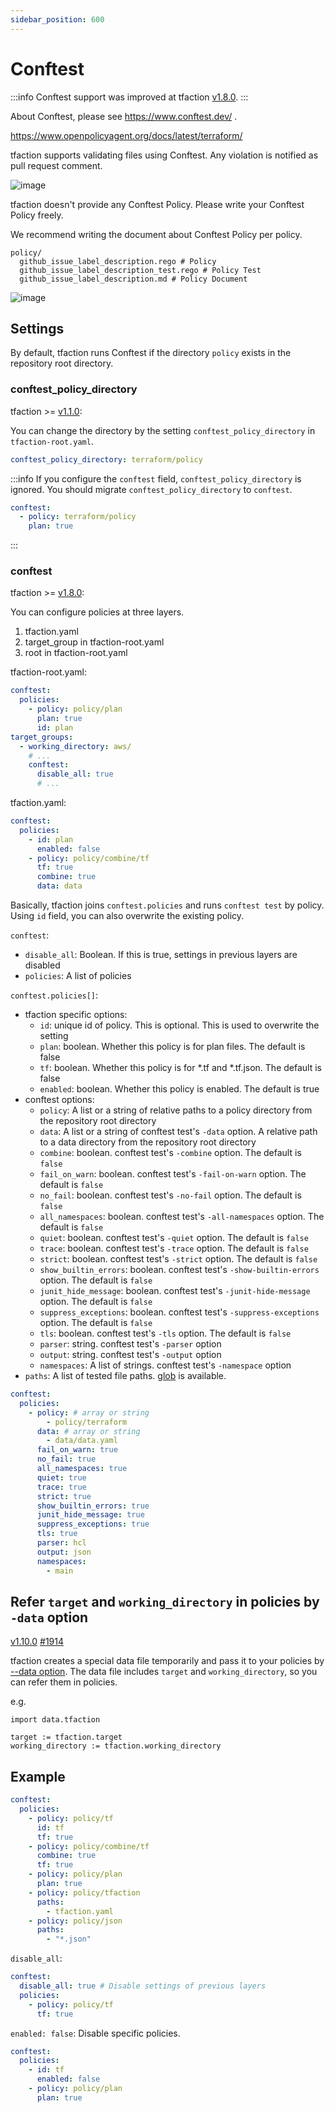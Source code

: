 ```yaml
---
sidebar_position: 600
---
```


# Conftest

:::info
Conftest support was improved at tfaction [v1.8.0](https://github.com/suzuki-shunsuke/tfaction/releases/tag/v1.8.0).
:::

About Conftest, please see https://www.conftest.dev/ .

https://www.openpolicyagent.org/docs/latest/terraform/

tfaction supports validating files using Conftest.
Any violation is notified as pull request comment.

![image](https://user-images.githubusercontent.com/13323303/150035710-249c4cbd-47fa-46d7-ae0d-28ab4ace1a64.png)

tfaction doesn't provide any Conftest Policy. Please write your Conftest Policy freely.

We recommend writing the document about Conftest Policy per policy.

```
policy/
  github_issue_label_description.rego # Policy
  github_issue_label_description_test.rego # Policy Test
  github_issue_label_description.md # Policy Document
```

![image](https://user-images.githubusercontent.com/13323303/150035773-1702fba7-5058-412f-b41c-f69793237dd7.png)

## Settings

By default, tfaction runs Conftest if the directory `policy` exists in the repository root directory.

### conftest_policy_directory

tfaction >= [v1.1.0](https://github.com/suzuki-shunsuke/tfaction/releases/tag/v1.1.0):

You can change the directory by the setting `conftest_policy_directory` in `tfaction-root.yaml`.

```yaml
conftest_policy_directory: terraform/policy
```

:::info
If you configure the `conftest` field, `conftest_policy_directory` is ignored.
You should migrate `conftest_policy_directory` to `conftest`.

```yaml
conftest:
  - policy: terraform/policy
    plan: true
```

:::

### conftest

tfaction >= [v1.8.0](https://github.com/suzuki-shunsuke/tfaction/releases/tag/v1.8.0):

You can configure policies at three layers.

1. tfaction.yaml
1. target_group in tfaction-root.yaml
1. root in tfaction-root.yaml

tfaction-root.yaml:

```yaml
conftest:
  policies:
    - policy: policy/plan
      plan: true
      id: plan
target_groups:
  - working_directory: aws/
    # ...
    conftest:
      disable_all: true
      # ...
```

tfaction.yaml:

```yaml
conftest:
  policies:
    - id: plan
      enabled: false
    - policy: policy/combine/tf
      tf: true
      combine: true
      data: data
```

Basically, tfaction joins `conftest.policies` and runs `conftest test` by policy.
Using `id` field, you can also overwrite the existing policy.

`conftest`:

- `disable_all`: Boolean. If this is true, settings in previous layers are disabled
- `policies`: A list of policies

`conftest.policies[]`:

- tfaction specific options:
  - `id`: unique id of policy. This is optional. This is used to overwrite the setting
  - `plan`: boolean. Whether this policy is for plan files. The default is false
  - `tf`: boolean. Whether this policy is for *.tf and *.tf.json. The default is false
  - `enabled`: boolean. Whether this policy is enabled. The default is true
- conftest options:
  - `policy`: A list or a string of relative paths to a policy directory from the repository root directory
  - `data`: A list or a string of conftest test's `-data` option. A relative path to a data directory from the repository root directory
  - `combine`: boolean. conftest test's `-combine` option. The default is `false`
  - `fail_on_warn`: boolean. conftest test's `-fail-on-warn` option. The default is `false`
  - `no_fail`: boolean. conftest test's `-no-fail` option. The default is `false`
  - `all_namespaces`: boolean. conftest test's `-all-namespaces` option. The default is `false`
  - `quiet`: boolean. conftest test's `-quiet` option. The default is `false`
  - `trace`: boolean. conftest test's `-trace` option. The default is `false`
  - `strict`: boolean. conftest test's `-strict` option. The default is `false`
  - `show_builtin_errors`: boolean. conftest test's `-show-builtin-errors` option. The default is `false`
  - `junit_hide_message`: boolean. conftest test's `-junit-hide-message` option. The default is `false`
  - `suppress_exceptions`: boolean. conftest test's `-suppress-exceptions` option. The default is `false`
  - `tls`: boolean. conftest test's `-tls` option. The default is `false`
  - `parser`: string. conftest test's `-parser` option
  - `output`: string. conftest test's `-output` option
  - `namespaces`: A list of strings. conftest test's `-namespace` option
- `paths`: A list of tested file paths. [glob](https://www.npmjs.com/package/glob) is available.

```yaml
conftest:
  policies:
    - policy: # array or string
        - policy/terraform
      data: # array or string
        - data/data.yaml
      fail_on_warn: true
      no_fail: true
      all_namespaces: true
      quiet: true
      trace: true
      strict: true
      show_builtin_errors: true
      junit_hide_message: true
      suppress_exceptions: true
      tls: true
      parser: hcl
      output: json
      namespaces:
        - main
```

## Refer `target` and `working_directory` in policies by `-data` option

[v1.10.0](https://github.com/suzuki-shunsuke/tfaction/releases/tag/v1.9.0) [#1914](https://github.com/suzuki-shunsuke/tfaction/pull/1914)

tfaction creates a special data file temporarily and pass it to your policies by [--data option](https://www.conftest.dev/options/#-data).
The data file includes `target` and `working_directory`, so you can refer them in policies.

e.g.

```rego
import data.tfaction

target := tfaction.target
working_directory := tfaction.working_directory
```

## Example

```yaml
conftest:
  policies:
    - policy: policy/tf
      id: tf
      tf: true
    - policy: policy/combine/tf
      combine: true
      tf: true
    - policy: policy/plan
      plan: true
    - policy: policy/tfaction
      paths:
        - tfaction.yaml
    - policy: policy/json
      paths:
        - "*.json"
```

`disable_all`:

```yaml
conftest:
  disable_all: true # Disable settings of previous layers
  policies:
    - policy: policy/tf
      tf: true
```

`enabled: false`: Disable specific policies.

```yaml
conftest:
  policies:
    - id: tf
      enabled: false
    - policy: policy/plan
      plan: true
```
